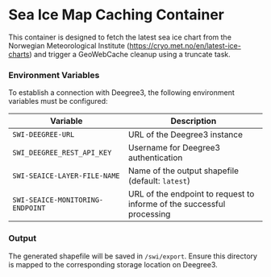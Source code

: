 # Sea Ice Map Caching Container

This container is designed to fetch the latest sea ice chart from the Norwegian Meteorological Institute (https://cryo.met.no/en/latest-ice-charts) and trigger a GeoWebCache cleanup using a truncate task.

### Environment Variables

To establish a connection with Deegree3, the following environment variables must be configured:

| Variable                         | Description                                                            |
| -------------------------------- | ---------------------------------------------------------------------- |
| `SWI-DEEGREE-URL`              | URL of the Deegree3 instance                                          |
| `SWI_DEEGREE_REST_API_KEY`         | Username for Deegree3 authentication                                  |
| `SWI-SEAICE-LAYER-FILE-NAME`     | Name of the output shapefile (default: `latest`)                       |
| `SWI-SEAICE-MONITORING-ENDPOINT` | URL of the endpoint to request to informe of the successful processing |

### Output

The generated shapefile will be saved in `/swi/export`. Ensure this directory is mapped to the corresponding storage location on Deegree3.
